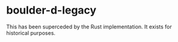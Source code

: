 # boulder-d-legacy

This has been superceded by the Rust implementation.
It exists for historical purposes.
